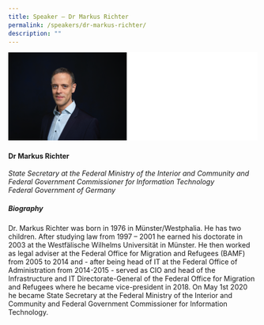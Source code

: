 ```yaml
---
title: Speaker – Dr Markus Richter
permalink: /speakers/dr-markus-richter/
description: ""
---
```

![](/images/2023%20Speakers/markus%20ritcher.png)

#### **Dr Markus Richter**

*State Secretary at the Federal Ministry of the Interior and Community and Federal Government Commissioner for Information Technology <br>
Federal Government of Germany*

##### **Biography**
Dr. Markus Richter was born in 1976 in Münster/Westphalia. He has two children. After studying law from 1997 – 2001 he earned his doctorate in 2003 at the Westfälische Wilhelms Universität in Münster. He then worked as legal adviser at the Federal Office for Migration and Refugees (BAMF) from 2005 to 2014 and -  after being head of IT at the Federal Office of Administration from 2014-2015 - served as CIO and head of the Infrastructure and IT Directorate-General of the Federal Office for Migration and Refugees where he became vice-president in 2018. On May 1st 2020 he became State Secretary at the Federal Ministry of the Interior and Community and Federal Government Commissioner for Information Technology.
